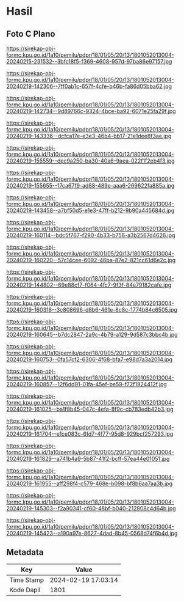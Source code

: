 # Hasil

## Foto C Plano

https://sirekap-obj-formc.kpu.go.id/1a10/pemilu/pdpr/18/01/05/20/13/1801052013004-20240215-231532--3bfc18f5-f369-4608-957d-97ba86e97157.jpg

https://sirekap-obj-formc.kpu.go.id/1a10/pemilu/pdpr/18/01/05/20/13/1801052013004-20240219-142306--7ff0ab1c-657f-4cfe-b46b-fa86d05bba62.jpg

https://sirekap-obj-formc.kpu.go.id/1a10/pemilu/pdpr/18/01/05/20/13/1801052013004-20240219-142734--9d89766c-9324-4bce-ba92-6071e25fa29f.jpg

https://sirekap-obj-formc.kpu.go.id/1a10/pemilu/pdpr/18/01/05/20/13/1801052013004-20240219-143336--dcfca17e-e3e3-46b4-bb17-21e1dee8f3ae.jpg

https://sirekap-obj-formc.kpu.go.id/1a10/pemilu/pdpr/18/01/05/20/13/1801052013004-20240219-155559--dec9a250-ba30-40a6-9aea-022f1f2eb4f3.jpg

https://sirekap-obj-formc.kpu.go.id/1a10/pemilu/pdpr/18/01/05/20/13/1801052013004-20240219-155655--17ca67f9-ad88-489e-aaa6-269622fa885a.jpg

https://sirekap-obj-formc.kpu.go.id/1a10/pemilu/pdpr/18/01/05/20/13/1801052013004-20240219-143458--a7bf50d5-e1e3-47ff-b212-9b90a445684d.jpg

https://sirekap-obj-formc.kpu.go.id/1a10/pemilu/pdpr/18/01/05/20/13/1801052013004-20240219-160114--bdc5f767-f290-4b33-b756-a3b2567d4626.jpg

https://sirekap-obj-formc.kpu.go.id/1a10/pemilu/pdpr/18/01/05/20/13/1801052013004-20240219-160220--57c14cee-6092-46ba-87e2-821cc61d6e2c.jpg

https://sirekap-obj-formc.kpu.go.id/1a10/pemilu/pdpr/18/01/05/20/13/1801052013004-20240219-144802--69e88cf7-f064-4fc7-9f3f-84e79182cafe.jpg

https://sirekap-obj-formc.kpu.go.id/1a10/pemilu/pdpr/18/01/05/20/13/1801052013004-20240219-160318--3c808696-d8b6-461e-8c8c-1774b84c6505.jpg

https://sirekap-obj-formc.kpu.go.id/1a10/pemilu/pdpr/18/01/05/20/13/1801052013004-20240219-160645--b7dc2847-2a9c-4b79-a129-9d587c3bbc4b.jpg

https://sirekap-obj-formc.kpu.go.id/1a10/pemilu/pdpr/18/01/05/20/13/1801052013004-20240219-160753--0fa57cf2-6306-4f68-bfa7-e98d7a3a2014.jpg

https://sirekap-obj-formc.kpu.go.id/1a10/pemilu/pdpr/18/01/05/20/13/1801052013004-20240219-160857--12f6dd91-01fa-45ef-be59-f72f1924412f.jpg

https://sirekap-obj-formc.kpu.go.id/1a10/pemilu/pdpr/18/01/05/20/13/1801052013004-20240219-161025--ba1f8b45-047c-4efa-8f9c-cb783edb42b3.jpg

https://sirekap-obj-formc.kpu.go.id/1a10/pemilu/pdpr/18/01/05/20/13/1801052013004-20240219-161704--e1ce083c-6fd7-4f77-95d8-929bcf257293.jpg

https://sirekap-obj-formc.kpu.go.id/1a10/pemilu/pdpr/18/01/05/20/13/1801052013004-20240219-161829--a741b4a9-5b87-41f2-bcff-57ea44e01051.jpg

https://sirekap-obj-formc.kpu.go.id/1a10/pemilu/pdpr/18/01/05/20/13/1801052013004-20240219-161955--aff298f4-c579-468e-b098-bf8b6aa7aa3b.jpg

https://sirekap-obj-formc.kpu.go.id/1a10/pemilu/pdpr/18/01/05/20/13/1801052013004-20240219-145303--f2a90341-cf60-48bf-b040-212808c4d64b.jpg

https://sirekap-obj-formc.kpu.go.id/1a10/pemilu/pdpr/18/01/05/20/13/1801052013004-20240219-145423--a190a97e-8627-4dad-8b45-0568d74f6b4d.jpg


## Metadata

| Key        | Value               |
| ---------- | ------------------- |
| Time Stamp | 2024-02-19 17:03:14 |
| Kode Dapil | 1801                |



